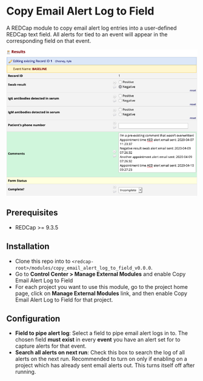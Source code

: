 # Copy Email Alert Log to Field
A REDCap module to copy email alert log entries into a user-defined REDCap text field. All alerts for tied to an event will appear in the corresponding field on that event.

![](img/comment_field.png)

## Prerequisites
- REDCap >= 9.3.5

## Installation
- Clone this repo into to `<redcap-root>/modules/copy_email_alert_log_to_field_v0.0.0`.
- Go to **Control Center > Manage External Modules** and enable Copy Email Alert Log to Field
- For each project you want to use this module, go to the project home page, click on **Manage External Modules** link, and then enable Copy Email Alert Log to Field for that project.

## Configuration

- **Field to pipe alert log**: Select a field to pipe email alert logs in to. The chosen field **must exist** in every **event** you have an alert set for to capture alerts for that event.
- **Search all alerts on next run**: Check this box to search the log of all alerts on the next run. Recommended to turn on only if enabling on a project which has already sent email alerts out. This turns itself off after running.
